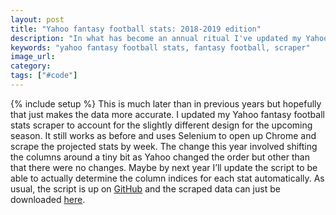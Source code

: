 ```yaml
---
layout: post
title: "Yahoo fantasy football stats: 2018-2019 edition"
description: "In what has become an annual ritual I've updated my Yahoo fantasy football script to work for the upcoming season"
keywords: "yahoo fantasy football stats, fantasy football, scraper"
image_url:
category:
tags: ["#code"]
---
```

{% include setup %}
This is much later than in previous years but hopefully that just makes the data more accurate. I updated my Yahoo fantasy football stats scraper to account for the slightly different design for the upcoming season. It still works as before and uses Selenium to open up Chrome and scrape the projected stats by week. The change this year involved shifting the columns around a tiny bit as Yahoo changed the order but other than that there were no changes. Maybe by next year I’ll update the script to be able to actually determine the column indices for each stat automatically. As usual, the script is up on [GitHub](https://github.com/dangoldin/yahoo-ffl) and the scraped data can just be downloaded [here](/assets/static/data/stats-2019.csv).
